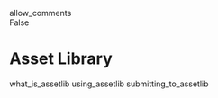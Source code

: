 allow\_comments  
False

# Asset Library

what\_is\_assetlib using\_assetlib submitting\_to\_assetlib
